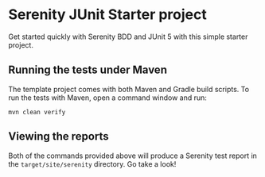 # Serenity JUnit Starter project

Get started quickly with Serenity BDD and JUnit 5 with this simple starter project. 

## Running the tests under Maven

The template project comes with both Maven and Gradle build scripts. To run the tests with Maven, open a command window and run:

`mvn clean verify`

## Viewing the reports

Both of the commands provided above will produce a Serenity test report in the `target/site/serenity` directory. Go take a look!
